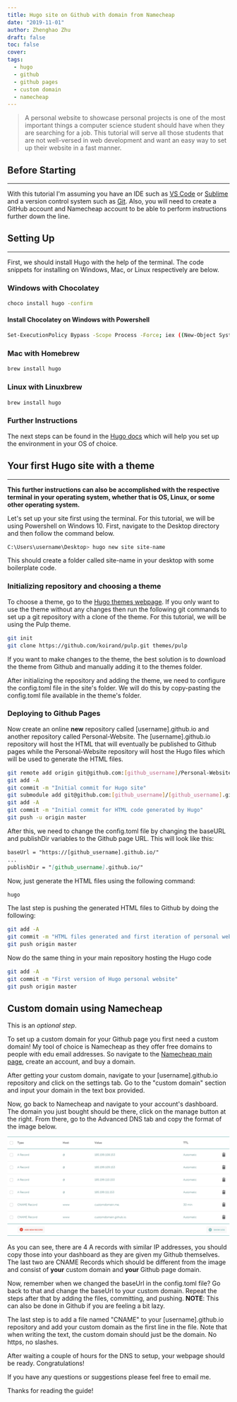 ```yaml
---
title: Hugo site on Github with domain from Namecheap
date: "2019-11-01"
author: Zhenghao Zhu
draft: false
toc: false
cover: 
tags:
  - hugo
  - github
  - github pages
  - custom domain
  - namecheap
---
```


> A personal website to showcase personal projects is one of the most important things a computer science student should have when they are searching for a job. This 
> tutorial will serve all those students that are not well-versed in web development and want an easy way to set up their website in a fast manner. 

## Before Starting 
---
With this tutorial I'm assuming you have an IDE such as <a href="https://code.visualstudio.com/" target="_blank">VS Code</a> or <a href="https://www.sublimetext.com/" target="_blank">Sublime</a> and a version control system such as <a href="https://git-scm.com/" target="_blank">Git</a>. 
Also, you will need to create a GitHub account and Namecheap account to be able to perform instructions further down the line. 

## Setting Up 
---
First, we should install Hugo with the help of the terminal. The code snippets for installing on Windows, Mac, or Linux respectively are below.

### Windows with Chocolatey
``` bash
choco install hugo -confirm
```

#### Install Chocolatey on Windows with Powershell
``` bash
Set-ExecutionPolicy Bypass -Scope Process -Force; iex ((New-Object System.Net.WebClient).DownloadString('https://chocolatey.org/install.ps1'))
```
### Mac with Homebrew
``` bash
brew install hugo
```

### Linux with Linuxbrew
``` bash
brew install hugo
```

### Further Instructions
The next steps can be found in the [Hugo docs](https://gohugo.io/getting-started/installing/) which will help you set up the environment in your OS of choice.

## Your first Hugo site with a theme
---

**This further instructions can also be accomplished with the respective terminal in your operating system, whether that is OS, Linux, or some other operating system.**

Let's set up your site first using the terminal. For this tutorial, we will be using Powershell on Windows 10. First, navigate to the Desktop directory and then follow the command below.

``` bash
C:\Users\username\Desktop> hugo new site site-name
```

This should create a folder called site-name in your desktop with some boilerplate code.

### Initializing repository and choosing a theme 
To choose a theme, go to the <a href="https://themes.gohugo.io/" target="_blank">Hugo themes webpage</a>. If you only want to use the theme without any changes then run the following git commands to set up a git repository with a clone of the theme. For this tutorial, we will be using the Pulp theme.

``` bash
git init
git clone https://github.com/koirand/pulp.git themes/pulp
```

If you want to make changes to the theme, the best solution is to download the theme from Github and manually adding it to the themes folder.

After initializing the repository and adding the theme, we need to configure the config.toml file in the site's folder. We will do this by copy-pasting the config.toml file available in the theme's folder. 

### Deploying to Github Pages 
Now create an online <b>new</b> repository called \[username\].github.io and another repository called Personal-Website. The \[username\].github.io repository will host the HTML that will eventually be published to Github pages while the Personal-Website repository will host the Hugo files which will be used to generate the HTML files.

``` bash
git remote add origin git@github.com:[github_username]/Personal-Website.git
git add -A
git commit -m "Initial commit for Hugo site"
git submodule add git@github.com:[github_username]/[github_username].github.io.git
git add -A
git commit -m "Initial commit for HTML code generated by Hugo"
git push -u origin master
```

After this, we need to change the config.toml file by changing the baseURL and publishDir variables to the Github page URL. This will look like this:

``` md
baseUrl = "https://[github_username].github.io/"
...
publishDir = "[github_username].github.io/"
```

Now, just generate the HTML files using the following command:

``` bash
hugo 
```

The last step is pushing the generated HTML files to Github by doing the following:

``` bash
git add -A
git commit -m "HTML files generated and first iteration of personal website"
git push origin master
```

Now do the same thing in your main repository hosting the Hugo code

``` bash
git add -A
git commit -m "First version of Hugo personal website"
git push origin master
```

## Custom domain using Namecheap 

This is an *optional step*.

To set up a custom domain for your Github page you first need a custom domain! My tool of choice is Namecheap as they offer free domains to people with edu email addresses. So navigate to the <a href="https://www.namecheap.com/" target="_blank">Namecheap main page</a>, create an account, and buy a domain. 

After getting your custom domain, navigate to your \[username\].github.io repository and click on the settings tab. Go to the "custom domain" section and input your domain in the text box provided. 

Now, go back to Namecheap and navigate to your account's dashboard. The domain you just bought should be there, click on the manage button at the right. From there, go to the Advanced DNS tab and copy the format of the image below. 

![Namecheap Example](Custom_Domain_Setup.png)

As you can see, there are 4 A records with similar IP addresses, you should copy those into your dashboard as they are given my Github themselves. The last two are CNAME Records which should be different from the image and consist of <b>your</b> custom domain and <b>your</b> Github page domain.

Now, remember when we changed the baseUrl in the config.toml file? Go back to that and change the baseUrl to your custom domain. Repeat the steps after that by adding the files, committing, and pushing. <b>NOTE</b>: This can also be done in Github if you are feeling a bit lazy.

The last step is to add a file named "CNAME" to your \[username\].github.io repository and add your custom domain as the first line in the file. Note that when writing the text, the custom domain should just be the domain. No https, no slashes.

After waiting a couple of hours for the DNS to setup, your webpage should be ready. Congratulations!

If you have any questions or suggestions please feel free to email me. 

Thanks for reading the guide! 
